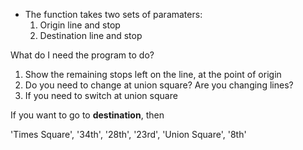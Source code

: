 - The function takes two sets of paramaters:
    1. Origin line and stop
    2. Destination line and stop 

What do I need the program to do? 

1. Show the remaining stops left on the line, at the point of origin
2. Do you need to change at union square? Are you changing lines? 
3. If you need to switch at union square 

If you want to go to **destination**, then 



'Times Square', '34th', '28th', '23rd', 'Union Square', '8th'